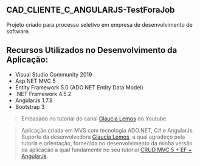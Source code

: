 ## CAD_CLIENTE_C_ANGULARJS-TestForaJob

Projeto criado para processo seletivo em empresa de desenvolvimento de software.

## Recursos Utilizados no Desenvolvimento da Aplicação:

* Visual Studio Community 2019
* Asp.NET MVC 5
* Entity Framework 5.0 (ADO.NET Entity Data Model)
* .NET Framework 4.5.2
* AngularJs 1.7.8
* Bootstrap 3

> Embasado no tutorial do canal [Glaucia Lemos](https://www.youtube.com/user/l32759) do Youtube 

> Aplicação criada em MVS com tecnologia ADO.NET, C# e AngularJs.
Suporte da desenvolvedora [Glaucia Lemos](https://www.linkedin.com/in/glaucialemos/), a qual agradeço pela tutoria e orientação, fornecida no desenvolvimento da minha versão da aplicação a qual fundamente no seu tutorial [CRUD MVC 5 + EF + AngularJs](https://www.youtube.com/playlist?list=PLb2HQ45KP0Wup_FBqaq6Bvf2pfGFlmhg5).
